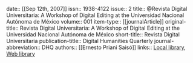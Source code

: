 date:: [[Sep 12th, 2007]]
issn:: 1938-4122
issue:: 2
title:: @Revista Digital Universitaria: A Workshop of Digital Editing at the Universidad Nacional Autónoma de México
volume:: 001
item-type:: [[journalArticle]]
original-title:: Revista Digital Universitaria: A Workshop of Digital Editing at the Universidad Nacional Autónoma de México
short-title:: Revista Digital Universitaria
publication-title:: Digital Humanities Quarterly
journal-abbreviation:: DHQ
authors:: [[Ernesto Priani Saisó]]
links:: [Local library](zotero://select/groups/2386895/items/8HIWVCZU), [Web library](https://www.zotero.org/groups/2386895/items/8HIWVCZU)
